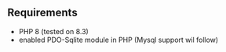 ## Requirements ##

* PHP 8 (tested on 8.3)
* enabled PDO-Sqlite module in PHP (Mysql support wil follow)
